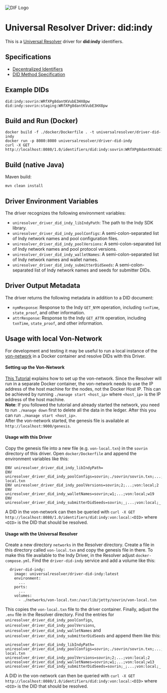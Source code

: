 ![DIF Logo](https://raw.githubusercontent.com/decentralized-identity/universal-resolver/master/docs/logo-dif.png)

# Universal Resolver Driver: did:indy

This is a [Universal Resolver](https://github.com/decentralized-identity/universal-resolver/) driver for **did:indy** identifiers.

## Specifications

* [Decentralized Identifiers](https://www.w3.org/TR/did-core/)
* [DID Method Specification](https://hyperledger.github.io/indy-did-method/)

## Example DIDs

```
did:indy:sovrin:WRfXPg8dantKVubE3HX8pw
did:indy:sovrin:staging:WRfXPg8dantKVubE3HX8pw
```

## Build and Run (Docker)

```
docker build -f ./docker/Dockerfile . -t universalresolver/driver-did-indy
docker run -p 8080:8080 universalresolver/driver-did-indy
curl -X GET http://localhost:8080/1.0/identifiers/did:indy:sovrin:WRfXPg8dantKVubE3HX8pw
```

## Build (native Java)

Maven build:

    mvn clean install

## Driver Environment Variables

The driver recognizes the following environment variables:

* `uniresolver_driver_did_indy_libIndyPath`: The path to the Indy SDK library.
* `uniresolver_driver_did_indy_poolConfigs`: A semi-colon-separated list of Indy network names and pool configuration files.
* `uniresolver_driver_did_indy_poolVersions`: A semi-colon-separated list of Indy network names and pool protocol versions.
* `uniresolver_driver_did_indy_walletNames`: A semi-colon-separated list of Indy network names and wallet names.
* `uniresolver_driver_did_indy_submitterDidSeeds`: A semi-colon-separated list of Indy network names and seeds for submitter DIDs.

## Driver Output Metadata

The driver returns the following metadata in addition to a DID document:

* `nymResponse`: Response to the Indy `GET_NYM` operation, including `txnTime`, `state_proof`, and other information.
* `attrResponse`: Response to the Indy `GET_ATTR` operation, including `txnTime`, `state_proof`, and other information.


## Usage with local Von-Network

For development and testing it may be useful to run a local instance of the [von-network](https://github.com/bcgov/von-network) in a Docker container
and resolve DIDs with this Driver.
#### Setting up the Von-Network
[This Tutorial](https://github.com/bcgov/von-network/blob/main/docs/UsingVONNetwork.md) explains how to set up the 
von-network. Since the Resolver will run in a separate Docker container, the von-network needs to use the IP address
of the host machine for the nodes, not the Docker Host IP.
This can be achieved by running `./manage start <host_ip>` where `<host_ip>` is the IP address of the host machine. <br/>
**Note**: If you followed the tutorial and already started the network, you need to run `./manage down` first to delete all
the data in the ledger. After this you can run `./manage start <host_ip>`.<br/>
After the von-network started, the genesis file is available at `http://localhost:9000/genesis`.

#### Usage with this Driver
Copy the genesis file into a new file (e.g. `von-local.txn`) in the `sovrin` directory of this driver.
Open `docker/Dockerfile` and append the environment variables like this:
```agsl
ENV uniresolver_driver_did_indy_libIndyPath=
ENV uniresolver_driver_did_indy_poolConfigs=sovrin;./sovrin/sovrin.txn;...;von:local;./sovrin/von-local.txn
ENV uniresolver_driver_did_indy_poolVersions=sovrin;2;...;von:local;2
ENV uniresolver_driver_did_indy_walletNames=sovrin;w1;...;von:local;w19
ENV uniresolver_driver_did_indy_submitterDidSeeds=sovrin;_;...;von:local;_
```
A DID in the von-network can then be queried with `curl -X GET http://localhost:8080/1.0/identifiers/did:indy:von:local:<DID>`
where `<DID>` is the DID that should be resolved.

#### Usage with the Universal Resolver
Create a new directory `networks` in the Resolver directory. Create a file in this directory called `von-local.txn` and
copy the genesis file in there.
To make this file available to the Indy Driver, in the Resolver adjust `docker-compose.yml`.
Find the `driver-did-indy` service and add a volume like this:
```
  driver-did-indy:
    image: universalresolver/driver-did-indy:latest
    environment:
      ...
    ports:
      ...
    volumes:
      - ./networks/von-local.txn:/var/lib/jetty/sovrin/von-local.txn
```
This copies the `von-local.txn` file to the driver container. Finally, adjust the `.env` file in the Resolver directory.
Find the entries for `uniresolver_driver_did_indy_poolConfigs`, `uniresolver_driver_did_indy_poolVersions`, 
`uniresolver_driver_did_indy_walletNames` and `uniresolver_driver_did_indy_submitterDidSeeds` and append them like this:
```
uniresolver_driver_did_indy_libIndyPath=
uniresolver_driver_did_indy_poolConfigs=sovrin;./sovrin/sovrin.txn;...;von:local;./sovrin/von-local.txn
uniresolver_driver_did_indy_poolVersions=sovrin;2;...;von:local;2
uniresolver_driver_did_indy_walletNames=sovrin;w1;...;von:local;w13
uniresolver_driver_did_indy_submitterDidSeeds=sovrin;_;...;von:local;_
```
A DID in the von-network can then be queried with `curl -X GET http://localhost:8080/1.0/identifiers/did:indy:von:local:<DID>`
where `<DID>` is the DID that should be resolved.